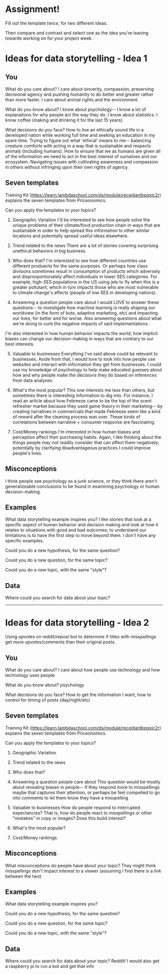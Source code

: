 # Assignment!

Fill out the template *twice*, for two different ideas.

Then compare and contrast and select one as the idea you're leaning towards
working on for your project week.


# Ideas for data storytelling - Idea 1

## You

What do you care about?
I care about sincerity, compassion, preserving decisional agency and pushing humanity to do better and greater rather than more faster. I care about animal rights and the environment.


What do you know about?
I know about psychology-- I know a lot of explanations for why people act the way they do. I know about statistics. I know coffee (making and drinking it for the last 15 years). 

What decisions do you face?
How to live an ethically sound life in a developed nation while working full time and seeking an education in my spare time. Trying to figure out what 'ethical' means to me-- balancing creature comforts with acting in a way that is sustainable and respects animals (including humans). How to ensure that we as humans are given all of the information we need to act in the best interest of ourselves and our ecosystem. Navigating issues with cultivating awareness and compassion in others without infringing upon their own rights of agency. 


## Seven templates

Training Kit (https://learn.lambdaschool.com/ds/module/recedjanlbpqxic2r) explains the seven templates from Priceonomics.

Can you apply the templates to your topics? 

1. Geographic Variation
I'd be interested to see how people solve the unique problems of their climate/food production chain in ways that are sustainable in order to help spread this information to other similar locations and potentially spread useful ideas elsewhere.

2. Trend related to the news
There are a lot of stories covering surprising unethical behaviors in big business.

3. Who does that?
I'm interested to see how different countries use different produects for the same purposes. Or perhaps how class divisions sometimes result in consumption of products which adversely and dispronportionately affect individuals in lower SES categories. For example, high-SES populations in the US using jets to fly when this is a greater pollutant, which in turn impacts those who are most vulnerable to climate change's affects (people of low SES in developing nations). 

4. Answering a question people care about
I would LOVE to answer these questions-- to investigate how machine learning is really shaping our worldview (in the form of bots, adaptive marketing, etc) and impacting our lives, for better and for worse. Also answering questions about what we're doing to curb the negative impacts of said implementations.

I'm also interested in how human behavior impacts the world; how implicit biases can change our decision-making in ways that are contrary to our best interests. 

5. Valuable to businesses
Everything I've said above could be relevant to businesses. Aside from that, I would love to look into how people use websites and interact with information they get from businesses. I could use my knowledge of psychology to help make educated guesses about how and why people make the decisions they do based on inferences from data analyses. 

6. What's the most popular?
This one interests me less than others, but sometimes there is interesting information to dig into. For instance, I read an article about how Febreeze came to be the top of the scent refresher market because they used game theory in their marketing-- by creating narratives in commercials that made Febreeze seem like a kind of reward after the cleaning process was over. These kinds of correlations between narrative + consumer response are fascinating. 

7. Cost/Money rankings
I'm interested in how human biases and perception affect their purchasing habits. Again, I like thinking about the things people may not readily consider that can affect them negatively; potentially by clarifying disadvantageous practices I could improve people's lives.


## Misconceptions

I think people see psychology as a junk science, or they think there aren't generalizeable conclusions to be found in examining psychology or human decision-making. 


## Examples

What data storytelling example inspires you?
I like stories that look at a specific aspect of human behavior and decision making and look at how it relates to situations with good and bad outcomes; to understand our limitations is to have the first step to move beyond them. I don't have any specific examples.


Could you do a new hypothesis, for the same question?


Could you do a new question, for the same topic?


Could you do a new topic, with the same "style"?


## Data

Where could you search for data about your topic?

---

# Ideas for data storytelling - Idea 2
Using upvotes on reddit/repost bot to determine if titles with misspellings get more upvotes/comments than their original posts.

## You

What do you care about?
I care about how people use technology and how technology uses people

What do you know about?
psychology

What decisions do you face?
How to get the information I want, how to control for timing of posts (day/night/etc)

## Seven templates

Training Kit (https://learn.lambdaschool.com/ds/module/recedjanlbpqxic2r) explains the seven templates from Priceonomics.

Can you apply the templates to your topics? 

1. Geographic Variation


2. Trend related to the news


3. Who does that?


4. Answering a question people care about
This question would be mostly about revealing biases in people-- if they respond more to misspellings maybe that captures their attention, or perhaps be feel compelled to go into comments to let them know they have a misspelling

5. Valuable to businesses
How do people respond to interrupted expectancies? That is, how do people react to misspellings or other "mistakes" in copy or images? Does this build interest?

6. What's the most popular?


7. Cost/Money rankings


## Misconceptions

What misconceptions do people have about your topic?
They might think misspellings don't impact interest to a viewer (assuming I find there is a link between the two)

## Examples

What data storytelling example inspires you?


Could you do a new hypothesis, for the same question?


Could you do a new question, for the same topic?


Could you do a new topic, with the same "style"?


## Data

Where could you search for data about your topic?
Reddit! I would also get a raspberry pi to run a bot and get that info
